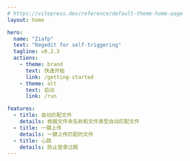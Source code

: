```yaml
---
# https://vitepress.dev/reference/default-theme-home-page
layout: home

hero:
  name: "Ziafp"
  text: "Regedit for self-triggering"
  tagline: v0.2.3
  actions:
    - theme: brand
      text: 快速开始
      link: /getting-started
    - theme: alt
      text: 启动
      link: /run

features:
  - title: 自动匹配文件
    details: 根据文件夹名称和文件类型自动匹配文件
  - title: 一键上传
    details: 一键上传匹配的文件
  - title: 心跳
    details: 防止登录过期
---
```


